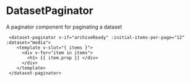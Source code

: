# DatasetPaginator
A paginator component for paginating a dataset

```
 <dataset-paginator v-if="archiveReady" :initial-items-per-page="12" :dataset="media">
    <template v-slot="{ items }">
      <div v-for="item in items">
        <h1> {{ item.prop }} </div>
      </div>
    </template>
 </dataset-paginator>
 ```
